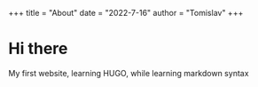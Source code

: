 +++
title = "About"
date = "2022-7-16"
author = "Tomislav"
+++

# Hi there

My first website, learning HUGO, while learning markdown syntax


